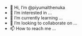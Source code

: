 - 👋 Hi, I’m @piyumalthenuka
- 👀 I’m interested in ...
- 🌱 I’m currently learning ...
- 💞️ I’m looking to collaborate on ...
- 📫 How to reach me ...

<!---
piyumalthenuka/piyumalthenuka is a ✨ special ✨ repository because its `README.md` (this file) appears on your GitHub profile.
You can click the Preview link to take a look at your changes.
--->
